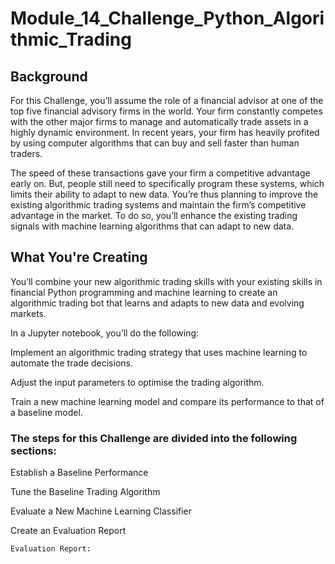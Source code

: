 # Module_14_Challenge_Python_Algorithmic_Trading

## Background
For this Challenge, you’ll assume the role of a financial advisor at one of the top five financial advisory firms in the world. Your firm constantly competes with the other major firms to manage and automatically trade assets in a highly dynamic environment. In recent years, your firm has heavily profited by using computer algorithms that can buy and sell faster than human traders.

The speed of these transactions gave your firm a competitive advantage early on. But, people still need to specifically program these systems, which limits their ability to adapt to new data. You’re thus planning to improve the existing algorithmic trading systems and maintain the firm’s competitive advantage in the market. To do so, you’ll enhance the existing trading signals with machine learning algorithms that can adapt to new data.

## What You're Creating
You’ll combine your new algorithmic trading skills with your existing skills in financial Python programming and machine learning to create an algorithmic trading bot that learns and adapts to new data and evolving markets.

In a Jupyter notebook, you’ll do the following:

Implement an algorithmic trading strategy that uses machine learning to automate the trade decisions.

Adjust the input parameters to optimise the trading algorithm.

Train a new machine learning model and compare its performance to that of a baseline model.

### The steps for this Challenge are divided into the following sections:

Establish a Baseline Performance

Tune the Baseline Trading Algorithm

Evaluate a New Machine Learning Classifier

Create an Evaluation Report

`Evaluation Report:`

